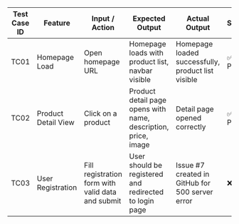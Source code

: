 | Test Case ID | Feature             | Input / Action                                    | Expected Output                                                | Actual Output                                      | Status |
| ------------ | ------------------- | ------------------------------------------------- | -------------------------------------------------------------- | -------------------------------------------------- | ------ |
| TC01         | Homepage Load       | Open homepage URL                                 | Homepage loads with product list, navbar visible               | Homepage loaded successfully, product list visible | ✅ Pass |
| TC02         | Product Detail View | Click on a product                                | Product detail page opens with name, description, price, image | Detail page opened correctly                       | ✅ Pass |
| TC03         | User Registration   | Fill registration form with valid data and submit | User should be registered and redirected to login page         | Issue #7 created in GitHub for 500 server error    | ❌ Fail |
